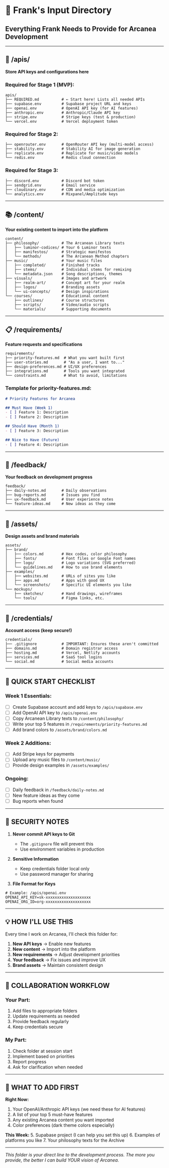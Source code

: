 # 📁 Frank's Input Directory
## Everything Frank Needs to Provide for Arcanea Development

---

## 🔑 /apis/
**Store API keys and configurations here**

### Required for Stage 1 (MVP):
```
apis/
├── REQUIRED.md          # ← Start here! Lists all needed APIs
├── supabase.env         # Supabase project URL and keys
├── openai.env           # OpenAI API key (for AI features)
├── anthropic.env        # Anthropic/Claude API key
├── stripe.env           # Stripe keys (test & production)
└── vercel.env           # Vercel deployment token
```

### Required for Stage 2:
```
├── openrouter.env       # OpenRouter API key (multi-model access)
├── stability.env        # Stability AI for image generation
├── replicate.env        # Replicate for music/video models
└── redis.env            # Redis cloud connection
```

### Required for Stage 3:
```
├── discord.env          # Discord bot token
├── sendgrid.env         # Email service
├── cloudinary.env       # CDN and media optimization
└── analytics.env        # Mixpanel/Amplitude keys
```

---

## 📚 /content/
**Your existing content to import into the platform**

```
content/
├── philosophy/          # The Arcanean Library texts
│   ├── luminor-codices/ # Your 6 Luminor texts
│   ├── manifestos/      # Strategic manifestos
│   └── methods/         # The Arcanean Method chapters
├── music/               # Your music files
│   ├── completed/       # Finished tracks
│   ├── stems/           # Individual stems for remixing
│   └── metadata.json    # Song descriptions, themes
├── visuals/             # Images and artwork
│   ├── realm-art/       # Concept art for your realm
│   ├── logos/           # Branding assets
│   └── ui-concepts/     # Design inspirations
└── courses/             # Educational content
    ├── outlines/        # Course structures
    ├── scripts/         # Video/audio scripts
    └── materials/       # Supporting documents
```

---

## 📋 /requirements/
**Feature requests and specifications**

```
requirements/
├── priority-features.md  # What you want built first
├── user-stories.md       # "As a user, I want to..."
├── design-preferences.md # UI/UX preferences
├── integrations.md       # Tools you want integrated
└── constraints.md        # What to avoid, limitations
```

### Template for priority-features.md:
```markdown
# Priority Features for Arcanea

## Must Have (Week 1)
- [ ] Feature 1: Description
- [ ] Feature 2: Description

## Should Have (Month 1)
- [ ] Feature 3: Description

## Nice to Have (Future)
- [ ] Feature 4: Description
```

---

## 💬 /feedback/
**Your feedback on development progress**

```
feedback/
├── daily-notes.md       # Daily observations
├── bug-reports.md       # Issues you find
├── ux-feedback.md       # User experience notes
└── feature-ideas.md     # New ideas as they come
```

---

## 🎨 /assets/
**Design assets and brand materials**

```
assets/
├── brand/
│   ├── colors.md        # Hex codes, color philosophy
│   ├── fonts/           # Font files or Google Font names
│   ├── logo/            # Logo variations (SVG preferred)
│   └── guidelines.md    # How to use brand elements
├── examples/
│   ├── websites.md      # URLs of sites you like
│   ├── apps.md          # Apps with good UX
│   └── screenshots/     # Specific UI elements you like
└── mockups/
    ├── sketches/        # Hand drawings, wireframes
    └── tools/           # Figma links, etc.
```

---

## 🔐 /credentials/
**Account access (keep secure!)**

```
credentials/
├── .gitignore           # IMPORTANT: Ensures these aren't committed
├── domains.md           # Domain registrar access
├── hosting.md           # Vercel, Netlify accounts
├── services.md          # SaaS tool logins
└── social.md            # Social media accounts
```

---

## 📝 QUICK START CHECKLIST

### Week 1 Essentials:
- [ ] Create Supabase account and add keys to `/apis/supabase.env`
- [ ] Add OpenAI API key to `/apis/openai.env`
- [ ] Copy Arcanean Library texts to `/content/philosophy/`
- [ ] Write your top 5 features in `/requirements/priority-features.md`
- [ ] Add brand colors to `/assets/brand/colors.md`

### Week 2 Additions:
- [ ] Add Stripe keys for payments
- [ ] Upload any music files to `/content/music/`
- [ ] Provide design examples in `/assets/examples/`

### Ongoing:
- [ ] Daily feedback in `/feedback/daily-notes.md`
- [ ] New feature ideas as they come
- [ ] Bug reports when found

---

## 🚨 SECURITY NOTES

1. **Never commit API keys to Git**
   - The `.gitignore` file will prevent this
   - Use environment variables in production

2. **Sensitive Information**
   - Keep credentials folder local only
   - Use password manager for sharing

3. **File Format for Keys**
```env
# Example: /apis/openai.env
OPENAI_API_KEY=sk-xxxxxxxxxxxxxxxxxxxx
OPENAI_ORG_ID=org-xxxxxxxxxxxxxxxxxxxx
```

---

## 💡 HOW I'LL USE THIS

Every time I work on Arcanea, I'll check this folder for:

1. **New API keys** → Enable new features
2. **New content** → Import into the platform  
3. **New requirements** → Adjust development priorities
4. **Your feedback** → Fix issues and improve UX
5. **Brand assets** → Maintain consistent design

---

## 🤝 COLLABORATION WORKFLOW

### Your Part:
1. Add files to appropriate folders
2. Update requirements as needed
3. Provide feedback regularly
4. Keep credentials secure

### My Part:
1. Check folder at session start
2. Implement based on priorities
3. Report progress
4. Ask for clarification when needed

---

## 📮 WHAT TO ADD FIRST

**Right Now:**
1. Your OpenAI/Anthropic API keys (we need these for AI features)
2. A list of your top 5 must-have features
3. Any existing Arcanea content you want imported
4. Color preferences (dark theme colors especially)

**This Week:**
5. Supabase project (I can help you set this up)
6. Examples of platforms you like
7. Your philosophy texts for the Archive

---

*This folder is your direct line to the development process. The more you provide, the better I can build YOUR vision of Arcanea.*